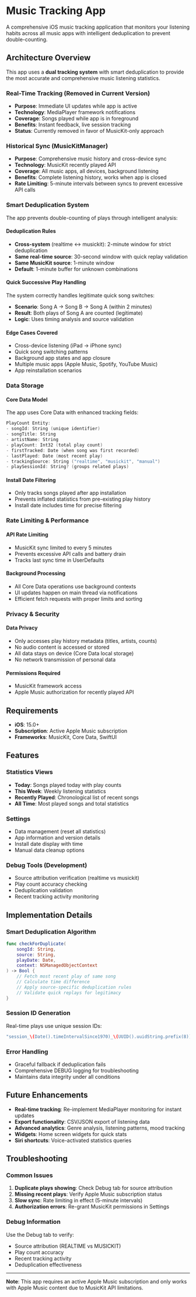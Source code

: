 # Music Tracking App

A comprehensive iOS music tracking application that monitors your listening habits across all music apps with intelligent deduplication to prevent double-counting.

## Architecture Overview

This app uses a **dual tracking system** with smart deduplication to provide the most accurate and comprehensive music listening statistics.

### Real-Time Tracking (Removed in Current Version)
- **Purpose**: Immediate UI updates while app is active
- **Technology**: MediaPlayer framework notifications  
- **Coverage**: Songs played while app is in foreground
- **Benefits**: Instant feedback, live session tracking
- **Status**: Currently removed in favor of MusicKit-only approach

### Historical Sync (MusicKitManager)
- **Purpose**: Comprehensive music history and cross-device sync
- **Technology**: MusicKit recently played API
- **Coverage**: All music apps, all devices, background listening
- **Benefits**: Complete listening history, works when app is closed
- **Rate Limiting**: 5-minute intervals between syncs to prevent excessive API calls

### Smart Deduplication System

The app prevents double-counting of plays through intelligent analysis:

#### **Deduplication Rules**
- **Cross-system** (realtime ↔ musickit): 2-minute window for strict deduplication
- **Same real-time source**: 30-second window with quick replay validation
- **Same MusicKit source**: 1-minute window 
- **Default**: 1-minute buffer for unknown combinations

#### **Quick Successive Play Handling**
The system correctly handles legitimate quick song switches:
- **Scenario**: Song A → Song B → Song A (within 2 minutes)
- **Result**: Both plays of Song A are counted (legitimate)
- **Logic**: Uses timing analysis and source validation

#### **Edge Cases Covered**
- Cross-device listening (iPad → iPhone sync)
- Quick song switching patterns
- Background app states and app closure
- Multiple music apps (Apple Music, Spotify, YouTube Music)
- App reinstallation scenarios

### Data Storage

#### **Core Data Model**
The app uses Core Data with enhanced tracking fields:

```swift
PlayCount Entity:
- songId: String (unique identifier)
- songTitle: String 
- artistName: String
- playCount: Int32 (total play count)
- firstTracked: Date (when song was first recorded)
- lastPlayed: Date (most recent play)
- trackingSource: String ("realtime", "musickit", "manual")
- playSessionId: String? (groups related plays)
```

#### **Install Date Filtering**
- Only tracks songs played after app installation
- Prevents inflated statistics from pre-existing play history
- Install date includes time for precise filtering

### Rate Limiting & Performance

#### **API Rate Limiting**
- MusicKit sync limited to every 5 minutes
- Prevents excessive API calls and battery drain
- Tracks last sync time in UserDefaults

#### **Background Processing**
- All Core Data operations use background contexts
- UI updates happen on main thread via notifications
- Efficient fetch requests with proper limits and sorting

### Privacy & Security

#### **Data Privacy**
- Only accesses play history metadata (titles, artists, counts)
- No audio content is accessed or stored
- All data stays on device (Core Data local storage)
- No network transmission of personal data

#### **Permissions Required**
- MusicKit framework access
- Apple Music authorization for recently played API

## Requirements

- **iOS**: 15.0+
- **Subscription**: Active Apple Music subscription
- **Frameworks**: MusicKit, Core Data, SwiftUI

## Features

### **Statistics Views**
- **Today**: Songs played today with play counts
- **This Week**: Weekly listening statistics
- **Recently Played**: Chronological list of recent songs
- **All Time**: Most played songs and total statistics

### **Settings**
- Data management (reset all statistics)
- App information and version details
- Install date display with time
- Manual data cleanup options

### **Debug Tools** (Development)
- Source attribution verification (realtime vs musickit)
- Play count accuracy checking
- Deduplication validation
- Recent tracking activity monitoring

## Implementation Details

### **Smart Deduplication Algorithm**

```swift
func checkForDuplicate(
    songId: String,
    source: String, 
    playDate: Date,
    context: NSManagedObjectContext
) -> Bool {
    // Fetch most recent play of same song
    // Calculate time difference 
    // Apply source-specific deduplication rules
    // Validate quick replays for legitimacy
}
```

### **Session ID Generation**
Real-time plays use unique session IDs:
```swift
"session_\(Date().timeIntervalSince1970)_\(UUID().uuidString.prefix(8))"
```

### **Error Handling**
- Graceful fallback if deduplication fails
- Comprehensive DEBUG logging for troubleshooting
- Maintains data integrity under all conditions

## Future Enhancements

- **Real-time tracking**: Re-implement MediaPlayer monitoring for instant updates
- **Export functionality**: CSV/JSON export of listening data
- **Advanced analytics**: Genre analysis, listening patterns, mood tracking
- **Widgets**: Home screen widgets for quick stats
- **Siri shortcuts**: Voice-activated statistics queries

## Troubleshooting

### **Common Issues**
1. **Duplicate plays showing**: Check Debug tab for source attribution
2. **Missing recent plays**: Verify Apple Music subscription status
3. **Slow sync**: Rate limiting in effect (5-minute intervals)
4. **Authorization errors**: Re-grant MusicKit permissions in Settings

### **Debug Information**
Use the Debug tab to verify:
- Source attribution (REALTIME vs MUSICKIT)
- Play count accuracy
- Recent tracking activity
- Deduplication effectiveness

---

**Note**: This app requires an active Apple Music subscription and only works with Apple Music content due to MusicKit API limitations.